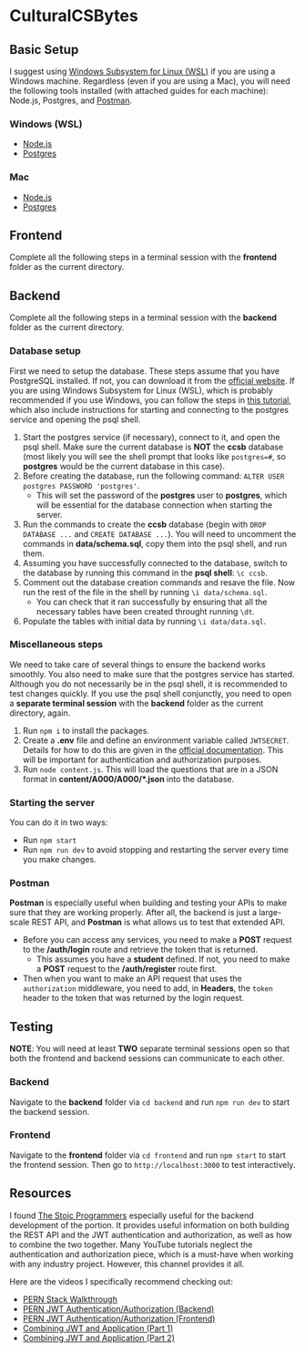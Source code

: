 # CulturalCSBytes

## Basic Setup
I suggest using [Windows Subsystem for Linux (WSL)](https://learn.microsoft.com/en-us/windows/wsl/install) if you are using a Windows machine. Regardless (even if you are using a Mac), you will need the following tools installed (with attached guides for each machine): Node.js, Postgres, and [Postman](https://www.postman.com/).

### Windows (WSL)
- [Node.js](https://learn.microsoft.com/en-us/windows/dev-environment/javascript/nodejs-on-wsl)
- [Postgres](https://learn.microsoft.com/en-us/windows/wsl/tutorials/wsl-database)

### Mac
- [Node.js](https://nodejs.org/en/download/)
- [Postgres](https://www.sqlshack.com/setting-up-a-postgresql-database-on-mac/)

## Frontend
Complete all the following steps in a terminal session with the **frontend** folder as the current directory.

## Backend
Complete all the following steps in a terminal session with the **backend** folder as the current directory.

### Database setup
First we need to setup the database. These steps assume that you have PostgreSQL installed. If not, you can download it from the [official website](https://www.postgresql.org/download/). If you are using Windows Subsystem for Linux (WSL), which is probably recommended if you use Windows, you can follow the steps in [this tutorial](https://learn.microsoft.com/en-us/windows/wsl/tutorials/wsl-database), which also include instructions for starting and connecting to the postgres service and opening the psql shell.
1. Start the postgres service (if necessary), connect to it, and open the psql shell. Make sure the current database is **NOT** the **ccsb** database (most likely you will see the shell prompt that looks like `postgres=#`, so **postgres** would be the current database in this case).
2. Before creating the database, run the following command: `ALTER USER postgres PASSWORD 'postgres'`.
    - This will set the password of the **postgres** user to **postgres**, which will be essential for the database connection when starting the server.
2. Run the commands to create the **ccsb** database (begin with `DROP DATABASE ...` and `CREATE DATABASE ...`). You will need to uncomment the commands in **data/schema.sql**, copy them into the psql shell, and run them.
3. Assuming you have successfully connected to the database, switch to the database by running this command in the **psql shell**: `\c ccsb`.
4. Comment out the database creation commands and resave the file. Now run the rest of the file in the shell by running `\i data/schema.sql`.
    - You can check that it ran successfully by ensuring that all the necessary tables have been created throught running `\dt`.
5. Populate the tables with initial data by running `\i data/data.sql`.

### Miscellaneous steps
We need to take care of several things to ensure the backend works smoothly. You also need to make sure that the postgres service has started. Although you do not necessarily be in the psql shell, it is recommended to test changes quickly. If you use the psql shell conjunctly, you need to open a **separate terminal session** with the **backend** folder as the current directory, again.
1. Run `npm i` to install the packages.
2. Create a **.env** file and define an environment variable called `JWTSECRET`. Details for how to do this are given in the [official documentation](https://www.npmjs.com/package/dotenv). This will be important for authentication and authorization purposes.
3. Run `node content.js`. This will load the questions that are in a JSON format in **content/A000/A000/*.json** into the database.

### Starting the server
You can do it in two ways:
- Run `npm start`
- Run `npm run dev` to avoid stopping and restarting the server every time you make changes.

### Postman
**Postman** is especially useful when building and testing your APIs to make sure that they are working properly. After all, the backend is just a large-scale REST API, and **Postman** is what allows us to test that extended API.
- Before you can access any services, you need to make a **POST** request to the **/auth/login** route and retrieve the token that is returned.
    - This assumes you have a **student** defined. If not, you need to make a **POST** request to the **/auth/register** route first.
- Then when you want to make an API request that uses the `authorization` middleware, you need to add, in **Headers**, the `token` header to the token that was returned by the login request.

## Testing

**NOTE**: You will need at least **TWO** separate terminal sessions open so that both the frontend and backend sessions can communicate to each other.

### Backend
Navigate to the **backend** folder via `cd backend` and run `npm run dev` to start the backend session.

### Frontend
Navigate to the **frontend** folder via `cd frontend` and run `npm start` to start the frontend session. Then go to `http://localhost:3000` to test interactively.

## Resources
I found [The Stoic Programmers](https://www.youtube.com/@TheStoicProgrammers) especially useful for the backend development of the portion. It provides useful information on both building the REST API and the JWT authentication and authorization, as well as how to combine the two together. Many YouTube tutorials neglect the authentication and authorization piece, which is a must-have when working with any industry project. However, this channel provides it all.

Here are the videos I specifically recommend checking out:
- [PERN Stack Walkthrough](https://www.youtube.com/watch?v=ldYcgPKEZC8)
- [PERN JWT Authentication/Authorization (Backend)](https://www.youtube.com/watch?v=7UQBMb8ZpuE)
- [PERN JWT Authentication/Authorization (Frontend)](https://www.youtube.com/watch?v=cjqfF5hyZFg)
- [Combining JWT and Application (Part 1)](https://www.youtube.com/watch?v=l3njf_tU8us)
- [Combining JWT and Application (Part 2)](https://www.youtube.com/watch?v=25kouonvUbg)


